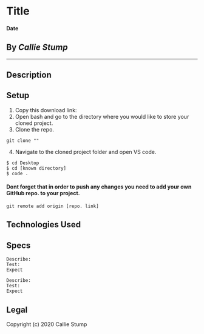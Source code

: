 # Title

#### **Date**

## By _Callie Stump_
---
## **Description**


## **Setup**
1. Copy this download link: 
2. Open bash and go to the directory where you would like to store your cloned project.
3. Clone the repo.
```
git clone ""
```
4. Navigate to the cloned project folder and open VS code.
```
$ cd Desktop
$ cd [known directory]
$ code .
```
#### Dont forget that in order to push any changes you need to add your own GitHub repo. to your project.
```
git remote add origin [repo. link]
```
## **Technologies Used**

## **Specs**

```
Describe:
Test: 
Expect 
```
```
Describe: 
Test: 
Expect 
```

## Legal
Copyright (c) 2020 Callie Stump
